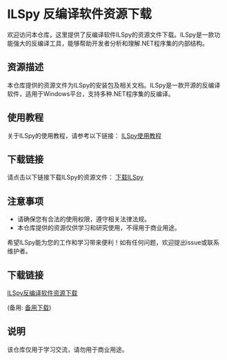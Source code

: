 # ILSpy 反编译软件资源下载

欢迎访问本仓库，这里提供了反编译软件ILSpy的资源文件下载。ILSpy是一款功能强大的反编译工具，能够帮助开发者分析和理解.NET程序集的内部结构。

## 资源描述

本仓库提供的资源文件为ILSpy的安装包及相关文档。ILSpy是一款开源的反编译软件，适用于Windows平台，支持多种.NET程序集的反编译。

## 使用教程

关于ILSpy的使用教程，请参考以下链接：
[ILSpy使用教程](https://example.com/ilspy-tutorial)

## 下载链接

请点击以下链接下载ILSpy的资源文件：
[下载ILSpy](https://example.com/download-ilspy)

## 注意事项

- 请确保您有合法的使用权限，遵守相关法律法规。
- 本仓库提供的资源仅供学习和研究使用，不得用于商业用途。

希望ILSpy能为您的工作和学习带来便利！如有任何问题，欢迎提出issue或联系维护者。

## 下载链接
[ILSpy反编译软件资源下载](https://pan.quark.cn/s/90523958a7e1) 

(备用: [备用下载](https://pan.baidu.com/s/17ZXY1Lyjlu8lS_nJZ82eow?pwd=1234))

## 说明

该仓库仅用于学习交流，请勿用于商业用途。
